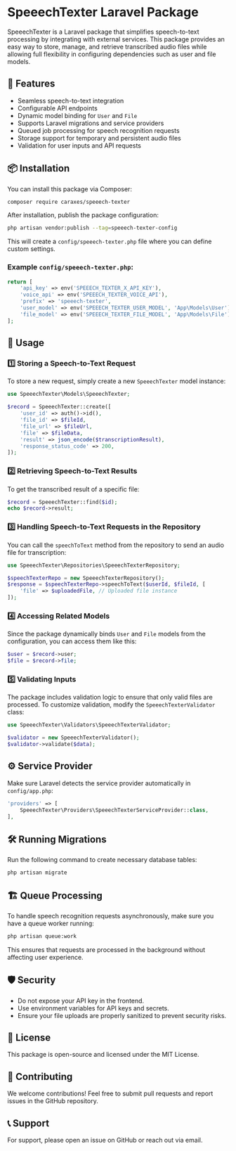 # SpeeechTexter Laravel Package

SpeeechTexter is a Laravel package that simplifies speech-to-text processing by integrating with external services. This package provides an easy way to store, manage, and retrieve transcribed audio files while allowing full flexibility in configuring dependencies such as user and file models.

## 🚀 Features
- Seamless speech-to-text integration
- Configurable API endpoints
- Dynamic model binding for `User` and `File`
- Supports Laravel migrations and service providers
- Queued job processing for speech recognition requests
- Storage support for temporary and persistent audio files
- Validation for user inputs and API requests

## 📦 Installation
You can install this package via Composer:
```bash
composer require caraxes/speeech-texter
```

After installation, publish the package configuration:
```bash
php artisan vendor:publish --tag=speeech-texter-config
```
This will create a `config/speeech-texter.php` file where you can define custom settings.

### Example `config/speeech-texter.php`:
```php
return [
    'api_key' => env('SPEEECH_TEXTER_X_API_KEY'),
    'voice_api' => env('SPEEECH_TEXTER_VOICE_API'),
    'prefix' => 'speeech-texter',
    'user_model' => env('SPEEECH_TEXTER_USER_MODEL', 'App\Models\User'),
    'file_model' => env('SPEEECH_TEXTER_FILE_MODEL', 'App\Models\File'),
];
```

## 📌 Usage

### 1️⃣ Storing a Speech-to-Text Request
To store a new request, simply create a new `SpeeechTexter` model instance:
```php
use SpeeechTexter\Models\SpeeechTexter;

$record = SpeeechTexter::create([
    'user_id' => auth()->id(),
    'file_id' => $fileId,
    'file_url' => $fileUrl,
    'file' => $fileData,
    'result' => json_encode($transcriptionResult),
    'response_status_code' => 200,
]);
```

### 2️⃣ Retrieving Speech-to-Text Results
To get the transcribed result of a specific file:
```php
$record = SpeeechTexter::find($id);
echo $record->result;
```

### 3️⃣ Handling Speech-to-Text Requests in the Repository
You can call the `speechToText` method from the repository to send an audio file for transcription:
```php
use SpeeechTexter\Repositories\SpeeechTexterRepository;

$speechTexterRepo = new SpeeechTexterRepository();
$response = $speechTexterRepo->speechToText($userId, $fileId, [
    'file' => $uploadedFile, // Uploaded file instance
]);
```

### 4️⃣ Accessing Related Models
Since the package dynamically binds `User` and `File` models from the configuration, you can access them like this:
```php
$user = $record->user;
$file = $record->file;
```

### 5️⃣ Validating Inputs
The package includes validation logic to ensure that only valid files are processed. To customize validation, modify the `SpeeechTexterValidator` class:
```php
use SpeeechTexter\Validators\SpeeechTexterValidator;

$validator = new SpeeechTexterValidator();
$validator->validate($data);
```

## ⚙️ Service Provider
Make sure Laravel detects the service provider automatically in `config/app.php`:
```php
'providers' => [
    SpeeechTexter\Providers\SpeeechTexterServiceProvider::class,
],
```

## 🛠 Running Migrations
Run the following command to create necessary database tables:
```bash
php artisan migrate
```

## 🏗️ Queue Processing
To handle speech recognition requests asynchronously, make sure you have a queue worker running:
```bash
php artisan queue:work
```
This ensures that requests are processed in the background without affecting user experience.

## 🛡️ Security
- Do not expose your API key in the frontend.
- Use environment variables for API keys and secrets.
- Ensure your file uploads are properly sanitized to prevent security risks.

## 📝 License
This package is open-source and licensed under the MIT License.

## 🤝 Contributing
We welcome contributions! Feel free to submit pull requests and report issues in the GitHub repository.

## 📞 Support
For support, please open an issue on GitHub or reach out via email.